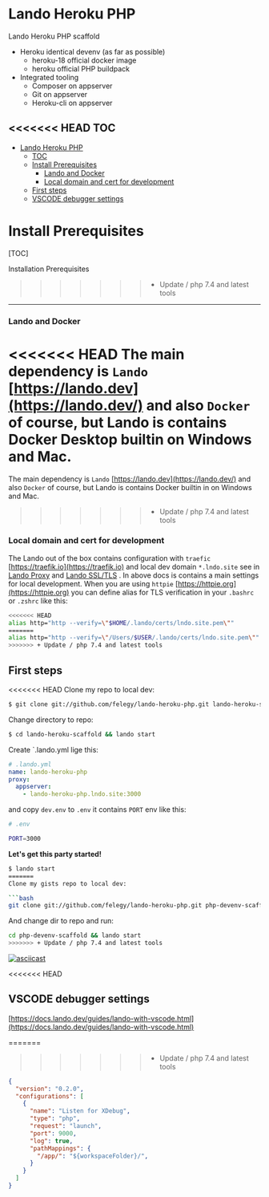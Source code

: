 Lando Heroku PHP
================

Lando Heroku PHP scaffold

- Heroku identical devenv (as far as possible)
  - heroku-18 official docker image
  - heroku official PHP buildpack
- Integrated tooling
  - Composer on appserver
  - Git on appserver
  - Heroku-cli on appserver

<<<<<<< HEAD
TOC
---
- [Lando Heroku PHP](#lando-heroku-php)
  - [TOC](#toc)
  - [Install Prerequisites](#install-prerequisites)
    - [Lando and Docker](#lando-and-docker)
    - [Local domain and cert for development](#local-domain-and-cert-for-development)
  - [First steps](#first-steps)
  - [VSCODE debugger settings](#vscode-debugger-settings)

Install Prerequisites
=======
[TOC]

Installation Prerequisites
>>>>>>> + Update / php 7.4 and latest tools
--------------------------

### Lando and Docker

<<<<<<< HEAD
The main dependency is `Lando` [https://lando.dev](https://lando.dev/) and also `Docker` of course, but Lando is contains Docker Desktop builtin on Windows and Mac.
=======
The main dependency is `Lando` [https://lando.dev](https://lando.dev/) and also `Docker` of course, but Lando is contains Docker builtin in on Windows and Mac.
>>>>>>> + Update / php 7.4 and latest tools

### Local domain and cert for development

The Lando out of the box contains configuration with `traefic` [https://traefik.io](https://traefik.io) and local dev domain `*.lndo.site` see in [Lando Proxy](https://docs.lando.dev/config/proxy.html#automatic-port-assignment) and [Lando SSL/TLS](https://docs.lando.dev/config/security.html) . In above docs is contains a main settings for local development. When you are using `httpie` [https://httpie.org](https://httpie.org) you can define alias for TLS verification in your `.bashrc` or `.zshrc` like this:

```bash
<<<<<<< HEAD
alias http="http --verify=\"$HOME/.lando/certs/lndo.site.pem\""
=======
alias http="http --verify=\"/Users/$USER/.lando/certs/lndo.site.pem\""
>>>>>>> + Update / php 7.4 and latest tools
```

First steps
-----------

<<<<<<< HEAD
Clone my  repo to local dev:

```bash
$ git clone git://github.com/felegy/lando-heroku-php.git lando-heroku-scaffold
```

Change directory to repo:

```bash
$ cd lando-heroku-scaffold && lando start
```

Create `.lando.yml lige this:

```yaml
# .lando.yml
name: lando-heroku-php
proxy:
  appserver:
    - lando-heroku-php.lndo.site:3000

```
and copy `dev.env` to `.env` it contains `PORT` env like this:

```bash
# .env

PORT=3000

```

**Let's get this party started!**

```bash
$ lando start
=======
Clone my gists repo to local dev:

```bash
git clone git://github.com/felegy/lando-heroku-php.git php-devenv-scaffold
```

And change dir to repo and run:

```bash
cd php-devenv-scaffold && lando start
>>>>>>> + Update / php 7.4 and latest tools
```

[![asciicast](https://asciinema.org/a/279120.svg)](https://asciinema.org/a/279120)

<<<<<<< HEAD
## VSCODE debugger settings

[https://docs.lando.dev/guides/lando-with-vscode.html](https://docs.lando.dev/guides/lando-with-vscode.html)

=======
>>>>>>> + Update / php 7.4 and latest tools
```json
{
  "version": "0.2.0",
  "configurations": [
    {
      "name": "Listen for XDebug",
      "type": "php",
      "request": "launch",
      "port": 9000,
      "log": true,
      "pathMappings": {
        "/app/": "${workspaceFolder}/",
      }
    }
  ]
}
```
